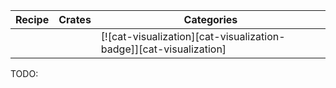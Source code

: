 | Recipe | Crates | Categories |
|--------|--------|------------|
|  |  | [![cat-visualization][cat-visualization-badge]][cat-visualization] |
<div class="hidden">
TODO:
</div>

